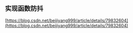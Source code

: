 ## 实现函数防抖

[https://blog.csdn.net/beijiyang999/article/details/79832604](https://blog.csdn.net/beijiyang999/article/details/79832604)
